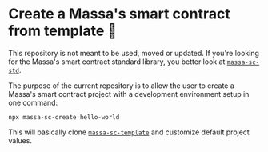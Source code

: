 # Create a Massa's smart contract from template 🎉

This repository is not meant to be used, moved or updated. If you're looking for the Massa's smart contract standard library, you better look at [`massa-sc-std`](https://github.com/massalabs/massa-sc-std).

The purpose of the current repository is to allow the user to create a Massa's smart contract project with a development environment setup in one command:

```shell
npx massa-sc-create hello-world
```

This will basically clone [`massa-sc-template`](https://github.com/massalabs/massa-sc-template) and customize default project values.
